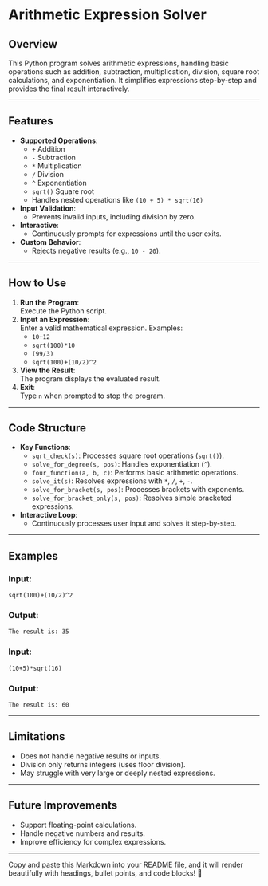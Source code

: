 # **Arithmetic Expression Solver**

## **Overview**
This Python program solves arithmetic expressions, handling basic operations such as addition, subtraction, multiplication, division, square root calculations, and exponentiation. It simplifies expressions step-by-step and provides the final result interactively.

---

## **Features**
- **Supported Operations**:
  - `+` Addition
  - `-` Subtraction
  - `*` Multiplication
  - `/` Division
  - `^` Exponentiation
  - `sqrt()` Square root
  - Handles nested operations like `(10 + 5) * sqrt(16)`
- **Input Validation**:
  - Prevents invalid inputs, including division by zero.
- **Interactive**:
  - Continuously prompts for expressions until the user exits.
- **Custom Behavior**:
  - Rejects negative results (e.g., `10 - 20`).

---

## **How to Use**
1. **Run the Program**:  
   Execute the Python script.
2. **Input an Expression**:  
   Enter a valid mathematical expression. Examples:
   - `10+12`
   - `sqrt(100)*10`
   - `(99/3)`
   - `sqrt(100)+(10/2)^2`
3. **View the Result**:  
   The program displays the evaluated result.
4. **Exit**:  
   Type `n` when prompted to stop the program.

---

## **Code Structure**
- **Key Functions**:
  - `sqrt_check(s)`: Processes square root operations (`sqrt()`).
  - `solve_for_degree(s, pos)`: Handles exponentiation (`^`).
  - `four_function(a, b, c)`: Performs basic arithmetic operations.
  - `solve_it(s)`: Resolves expressions with `*`, `/`, `+`, `-`.
  - `solve_for_bracket(s, pos)`: Processes brackets with exponents.
  - `solve_for_bracket_only(s, pos)`: Resolves simple bracketed expressions.
- **Interactive Loop**:
  - Continuously processes user input and solves it step-by-step.

---

## **Examples**
### **Input**:  
`sqrt(100)+(10/2)^2`  
### **Output**:  
`The result is: 35`  

### **Input**:  
`(10+5)*sqrt(16)`  
### **Output**:  
`The result is: 60`  

---

## **Limitations**
- Does not handle negative results or inputs.
- Division only returns integers (uses floor division).
- May struggle with very large or deeply nested expressions.

---

## **Future Improvements**
- Support floating-point calculations.
- Handle negative numbers and results.
- Improve efficiency for complex expressions.

---

Copy and paste this Markdown into your README file, and it will render beautifully with headings, bullet points, and code blocks! 🚀
